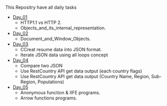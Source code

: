 This Repositry have all daily tasks
* [Day_01](Day_01)
    *   HTTP1.1 vs HTTP 2.
    *   Objects_and_its_internal_representation.
* [Day_02](Day_02)
    *   Document_and_Window_Objects.
* [Day_03](Day_03)
    *   CCreat resume data into JSON format.
    *   Iterate JSON data using all loops concept
* [Day_04](Day_04)
    *   Compare two JSON
    *   Use RestCountry API get data output (each country flags)
    *   Use RestCountry API get data output (Country Name, Region, Sub-Region, Populations)
* [Day_05](Day_05)
    *   Anonymous function & IIFE programs.
    *   Arrow functions programs.